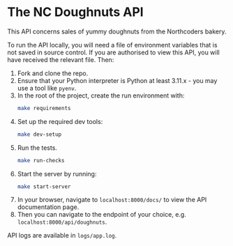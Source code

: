 # The NC Doughnuts API

This API concerns sales of yummy doughnuts from the Northcoders bakery.

To run the API locally, you will need a file of environment variables that is not saved in source control. If you are authorised to view this API, you will have received the relevant file. Then:
1. Fork and clone the repo.
1. Ensure that your Python interpreter is Python at least 3.11.x - you may use a tool like `pyenv`.
1. In the root of the project, create the run environment with:
    ```bash
    make requirements
    ```
1. Set up the required dev tools:
    ```bash
    make dev-setup
    ```
1. Run the tests.
    ```bash
    make run-checks
    ```
1. Start the server by running:
    ```bash
    make start-server
    ```
1. In your browser, navigate to `localhost:8000/docs/` to view the API documentation page.
1. Then you can navigate to the endpoint of your choice, e.g. `localhost:8000/api/doughnuts`.

API logs are available in `logs/app.log`.